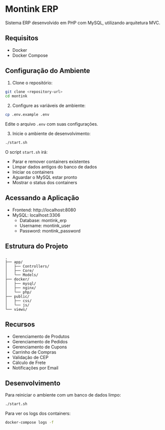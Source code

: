 # Montink ERP

Sistema ERP desenvolvido em PHP com MySQL, utilizando arquitetura MVC.

## Requisitos

- Docker
- Docker Compose

## Configuração do Ambiente

1. Clone o repositório:

```bash
git clone <repository-url>
cd montink
```

2. Configure as variáveis de ambiente:

```bash
cp .env.example .env
```

Edite o arquivo `.env` com suas configurações.

3. Inicie o ambiente de desenvolvimento:

```bash
./start.sh
```

O script `start.sh` irá:

- Parar e remover containers existentes
- Limpar dados antigos do banco de dados
- Iniciar os containers
- Aguardar o MySQL estar pronto
- Mostrar o status dos containers

## Acessando a Aplicação

- Frontend: http://localhost:8080
- MySQL: localhost:3306
  - Database: montink_erp
  - Username: montink_user
  - Password: montink_password

## Estrutura do Projeto

```
.
├── app/
│   ├── Controllers/
│   ├── Core/
│   └── Models/
├── docker/
│   ├── mysql/
│   ├── nginx/
│   └── php/
├── public/
│   ├── css/
│   └── js/
└── views/
```

## Recursos

- Gerenciamento de Produtos
- Gerenciamento de Pedidos
- Gerenciamento de Cupons
- Carrinho de Compras
- Validação de CEP
- Cálculo de Frete
- Notificações por Email

## Desenvolvimento

Para reiniciar o ambiente com um banco de dados limpo:

```bash
./start.sh
```

Para ver os logs dos containers:

```bash
docker-compose logs -f
```
